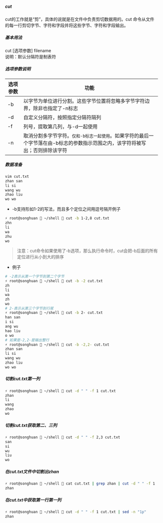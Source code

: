 ##### cut
cut的工作就是“剪”，具体的说就是在文件中负责剪切数据用的。cut 命令从文件的每一行剪切字节、字符和字段并将这些字节、字符和字段输出。
##### 基本用法
cut [选项参数] filename<br>
说明：默认分隔符是制表符
##### 选项参数说明
选项参数 | 功能
--- | ---
-b | 以字节为单位进行分割。这些字节位置将忽略多字节字符边界，除非也指定了-n标志
-d | 自定义分隔符，按照指定分隔符隔列
-f | 列号，提取第几列，与-d一起使用
-n | 取消分割多字节字符。`仅和-b标志一起使用`。如果字符的最后一个字节落在由-b标志的参数指示范围之内，该字符将被写出；否则排除该字符
##### 数据准备
```sh
vim cut.txt
zhan san
li si
wang wu
zhao liu
wo wo
```
- -b支持形如1-2的写法，而且多个定位之间用逗号隔开例子
```sh
⚡ root@songhuan  ~/shell  cut -b 1-2,8 cut.txt
zhn
li
wa
zhu
wo
```
> 注意：cut命令如果使用了-b选项，那么执行命令时，cut会把-b后面的所有定位进行从小到大的排序

- 例子
```sh
# -2表示从第一个字节到第二个字节
⚡ root@songhuan  ~/shell  cut -b -2 cut.txt
zh
li
wa
zh
wo
# 2-表示从第三个字节到行尾
⚡ root@songhuan  ~/shell  cut -b 2- cut.txt
han san
i si
ang wu
hao liu
o wo
# 如果是-2,2-是输出整行
⚡ root@songhuan  ~/shell  cut -b -2,2- cut.txt
zhan san
li si
wang wu
zhao liu
wo wo
```

##### 切割cut.txt第一列
```sh
⚡ root@songhuan  ~/shell  cut -d " " -f 1 cut.txt
zhan
li
wang
zhao
wo
```
##### 切割cut.txt获取第二、三列
```sh
⚡ root@songhuan  ~/shell  cut -d " " -f 2,3 cut.txt
san
si
wu
liu
wo
```
##### 在cut.txt文件中切割出zhan
```sh
⚡ root@songhuan  ~/shell  cat cut.txt | grep zhan | cut -d " " -f 1
zhan
```
##### 在cut.txt中获取第一行第一列
```sh
⚡ root@songhuan  ~/shell  cut -d " " -f 1 cut.txt | sed -n "1p"
zhan
```
